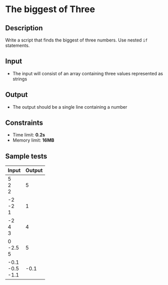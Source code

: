 # The biggest of Three

## Description
Write a script that finds the biggest of three numbers.
Use nested `if` statements.

## Input
- The input will consist of an array containing three values represented as strings

## Output
- The output should be a single line containing a number

## Constraints
- Time limit: **0.2s**
- Memory limit: **16MB**

## Sample tests

| Input                | Output |
|:---------------------|:-------|
| 5<br>2<br>2          | 5      |
| -2<br>-2<br>1        | 1      |
| -2<br>4<br>3         | 4      |
| 0<br>-2.5<br>5       | 5      |
| -0.1<br>-0.5<br>-1.1 | -0.1   |

